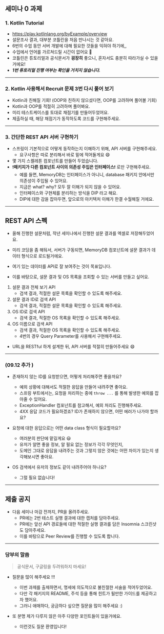 ## 세미나 0 과제

### 1. Kotlin Tutorial
   - https://play.kotlinlang.org/byExample/overview
   - 설문조사 결과, 대부분 코틀린을 처음 만나시는 것 같아요.
   - 6번의 수업 동안 서버 개발에 대해 필요한 것들을 익혀야 하기에,,
   - 수업에서 언어를 가르쳐드릴 시간이 없어요 🥲
   - 코틀린은 튜토리얼과 공식문서가 **굉장히** 좋으니, 혼자서도 충분히 따라가실 수 있을 거에요!
   - _**1번 튜토리얼 진행 여부는 확인을 거치지 않습니다.**_
---
### 2. Kotlin 사용해서 Recruit 문제 3번 다시 풀어 보기
   - Kotlin과 친해질 기회! (OOP와 친하지 않으셨다면, OOP를 고려하며 풀어볼 기회)
   - Kotlin과 OOP를 적절히 고려하며 풀어봐요.
   - 미리 테스트케이스를 토대로 채점기를 만들어두었어요.
   - 제출하실 때, 해당 채점기가 동작하도록 코드를 구현해주세요.
---
### 3. 간단한 REST API 서버 구현하기
   - 스프링이 기본적으로 어떻게 동작하는지 이해하기 위해, API 서버를 구현해주세요.
     - 요구사항은 따로 분리해서 바로 밑에 적어둘게요 😄
   - 몇 가지 스켈레톤 컴포넌트를 만들어 두었습니다.
   - ❗️**패키지가 다른 컴포넌트 사이의 의존성 주입은 인터페이스**❗️ 로만 구현해주세요.
     - 예를 들면, MemoryDB는 인터페이스가 아니니, database 패키지 안에서만 의존성이 주입될 수 있어요.
     - 지금은 what? why? 모두 잘 이해가 되지 않을 수 있어요.
     - 인터페이스와 구현체를 분리하는 방식을 DIP 라고 해요.
     - DIP에 대한 감을 잡아두면, 앞으로의 아키텍처 이해가 한결 수월해질 거에요.

---
## REST API 스펙

- 올해 진행한 설문처럼, 작년 세미나에서 진행한 설문 결과를 엑셀로 저장해두었어요.
- 미리 코딩을 좀 해둬서, 서버가 구동되면, MemoryDB 컴포넌트에 설문 결과가 데이터 형식으로 로드될거에요.

- 여기 있는 데이터를 API로 잘 보여주는 것이 목표입니다.
- 이를 바탕으로, 설문 결과 및 OS 목록을 조회할 수 있는 서버를 만들고 싶어요.

1. 설문 결과 전체 보기 API
    - 검색 결과, 적절한 설문 목록을 확인할 수 있도록 해주세요.
2. 설문 결과 ID로 검색 API
   - 검색 결과, 적절한 설문 목록을 확인할 수 있도록 해주세요.
3. OS ID로 검색 API
   - 검색 결과, 적절한 OS 목록을 확인할 수 있도록 해주세요.
4. OS 이름으로 검색 API
    - 검색 결과, 적절한 OS 목록을 확인할 수 있도록 해주세요.
   - 4번의 경우 Query Parameter를 사용해서 구현해주세요.

- URL을 RESTful 하게 설계한 뒤, API 서버를 적절히 만들어주세요 😄
---
### (09.12 추가 )

- 존재하지 않는 ID를 요청받으면, 어떻게 처리해주면 좋을까요?
  - 예외 상황에 대해서도 적절한 응답을 만들어 내려주면 좋아요.
  - 스프링 부트에서는, 요청을 처리하는 중에 `throw ...` 를 통해 발생한 예외를 잡아줄 수 있어요.
  - ExceptionHandler 컴포넌트를 참고해서, 예외 처리도 진행해주세요.
  - 4XX 응답 코드가 필요하겠죠? ID가 존재하지 않으면, 어떤 에러가 나가야 할까요?


- 요청에 대한 응답으로는 어떤 data class 형식이 필요할까요?
  - 여러분의 판단에 맡길게요 😃
  - 유저가 알면 좋을 정보, 알 필요 없는 정보가 각각 무엇인지,
  - 도메인 그대로 응답을 내려주는 것과 그렇지 않은 것에는 어떤 차이가 있는지 생각해보시면 좋아요.


- OS 검색에서 유저의 정보도 같이 내려주어야 하나요?
  - 그럴 필요 없습니다!

---
## 제출 공지

- 다음 세미나 마감 전까지, PR을 올려주세요.
  - PR에는 2번 테스트 실행 결과에 대한 캡처를 담아주세요.
  - PR에는 앞선 API 경로들에 대한 적절한 실행 결과를 담은 Insomnia 스크린샷도 담아주세요.
  - 이를 바탕으로 Peer Review를 진행할 수 있도록 합니다.

---
### 당부의 말씀

> 공식문서, 구글링을 두려워하지 마세요!

- 질문을 많이 해주세요 !!!
  - 이번 과제를 출제하면서, 명세에 의도적으로 불친절한 서술을 적어두었어요.
  - 다만 각 패키지의 README, 주석 등을 통해 힌트가 될만한 가이드를 제공하고자 했어요.
  - 그러니 애매하다, 궁금하다 싶으면 질문을 많이 해주세요 :)


- 또 분명 제가 다루지 않은 아주 다양한 포인트들이 있을거에요.
  - 이런것도 질문 환영입니다!
